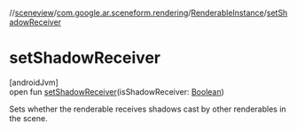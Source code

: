 //[sceneview](../../../index.md)/[com.google.ar.sceneform.rendering](../index.md)/[RenderableInstance](index.md)/[setShadowReceiver](set-shadow-receiver.md)

# setShadowReceiver

[androidJvm]\
open fun [setShadowReceiver](set-shadow-receiver.md)(isShadowReceiver: [Boolean](https://kotlinlang.org/api/latest/jvm/stdlib/kotlin/-boolean/index.html))

Sets whether the renderable receives shadows cast by other renderables in the scene.
